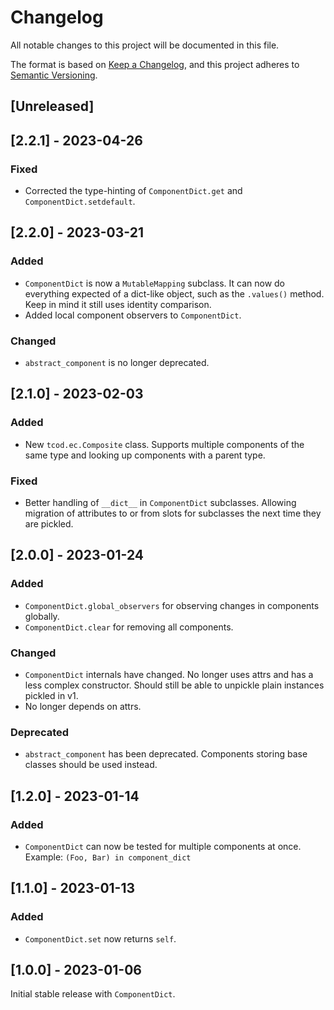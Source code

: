 # Changelog

All notable changes to this project will be documented in this file.

The format is based on [Keep a Changelog](https://keepachangelog.com/en/1.0.0/),
and this project adheres to [Semantic Versioning](https://semver.org/spec/v2.0.0.html).

## [Unreleased]

## [2.2.1] - 2023-04-26
### Fixed
- Corrected the type-hinting of `ComponentDict.get` and `ComponentDict.setdefault`.

## [2.2.0] - 2023-03-21
### Added
- `ComponentDict` is now a `MutableMapping` subclass.
  It can now do everything expected of a dict-like object, such as the `.values()` method.
  Keep in mind it still uses identity comparison.
- Added local component observers to `ComponentDict`.

### Changed
- `abstract_component` is no longer deprecated.

## [2.1.0] - 2023-02-03
### Added
- New `tcod.ec.Composite` class.
  Supports multiple components of the same type and looking up components with a parent type.

### Fixed
- Better handling of `__dict__` in `ComponentDict` subclasses.
  Allowing migration of attributes to or from slots for subclasses the next time they are pickled.

## [2.0.0] - 2023-01-24
### Added
- `ComponentDict.global_observers` for observing changes in components globally.
- `ComponentDict.clear` for removing all components.

### Changed
- `ComponentDict` internals have changed.  No longer uses attrs and has a less complex constructor.
  Should still be able to unpickle plain instances pickled in v1.
- No longer depends on attrs.

### Deprecated
- `abstract_component` has been deprecated.  Components storing base classes should be used instead.

## [1.2.0] - 2023-01-14
### Added
- `ComponentDict` can now be tested for multiple components at once.  Example: `(Foo, Bar) in component_dict`

## [1.1.0] - 2023-01-13
### Added
- ``ComponentDict.set`` now returns `self`.

## [1.0.0] - 2023-01-06
Initial stable release with ``ComponentDict``.
